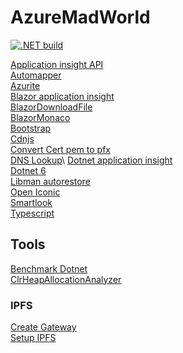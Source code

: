 # AzureMadWorld

[![.NET build](https://github.com/oveldman/AzureMadWorld/actions/workflows/DotnetCheck.yml/badge.svg?branch=main)](https://github.com/oveldman/AzureMadWorld/actions/workflows/DotnetCheck.yml)

[Application insight API](https://dev.applicationinsights.io/documentation/overview)\
[Automapper](https://github.com/AutoMapper)\
[Azurite](https://docs.microsoft.com/en-us/azure/storage/common/storage-use-azurite?tabs=visual-studio)\
[Blazor application insight](https://github.com/IvanJosipovic/BlazorApplicationInsights)\
[BlazorDownloadFile](https://github.com/arivera12/BlazorDownloadFile)\
[BlazorMonaco](https://github.com/serdarciplak/BlazorMonaco)\
[Bootstrap](https://getbootstrap.com/)\
[Cdnjs](https://cdnjs.com/libraries?q=bootstrap)\
[Convert Cert pem to pfx](https://tomascrespo.com/convert-letsencrypt-pem-certificate-to-pfx/)\
[DNS Lookup](https://toolbox.googleapps.com/apps/dig/#TXT/_acme-challenge.api.mad-world.nl.)\
[Dotnet application insight](https://docs.microsoft.com/en-us/azure/azure-monitor/app/asp-net-core)\
[Dotnet 6](https://docs.microsoft.com/en-us/dotnet/core/compatibility/6.0)\
[Libman autorestore](https://docs.microsoft.com/en-us/aspnet/core/client-side/libman/libman-vs?view=aspnetcore-6.0#restore-files-during-build)\
[Open Iconic](https://useiconic.com/open)\
[Smartlook](https://www.smartlook.com/)\
[Typescript](https://docs.microsoft.com/en-us/visualstudio/javascript/compile-typescript-code-npm?view=vs-2022)

## Tools
[Benchmark Dotnet](https://benchmarkdotnet.org/)\
[ClrHeapAllocationAnalyzer](https://www.nuget.org/packages/ClrHeapAllocationAnalyzer)

### IPFS
[Create Gateway](https://rossbulat.medium.com/introduction-to-ipfs-set-up-nodes-on-your-network-with-http-gateways-10e21ea689a4)\
[Setup IPFS](https://michalzalecki.com/set-up-ipfs-node-on-the-server/)